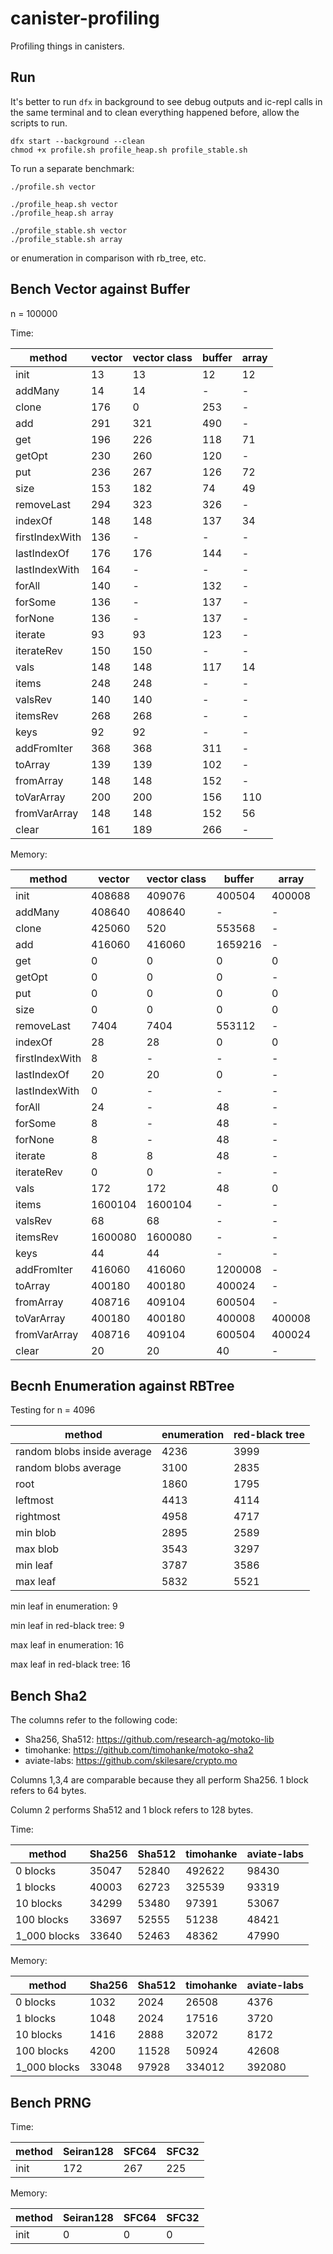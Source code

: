 # canister-profiling

Profiling things in canisters.

## Run

It's better to run `dfx` in background to see debug outputs and ic-repl calls in the same terminal and to clean everything happened before, allow the scripts to run.
```
dfx start --background --clean
chmod +x profile.sh profile_heap.sh profile_stable.sh
```
To run a separate benchmark:
```
./profile.sh vector
```
```
./profile_heap.sh vector
./profile_heap.sh array
```
```
./profile_stable.sh vector
./profile_stable.sh array
```
or enumeration in comparison with rb_tree, etc.

## Bench Vector against Buffer

n = 100000

Time:

|method|vector|vector class|buffer|array|
|---|---|---|---|---|
|init|13|13|12|12|
|addMany|14|14|-|-|
|clone|176|0|253|-|
|add|291|321|490|-|
|get|196|226|118|71|
|getOpt|230|260|120|-|
|put|236|267|126|72|
|size|153|182|74|49|
|removeLast|294|323|326|-|
|indexOf|148|148|137|34|
|firstIndexWith|136|-|-|-|
|lastIndexOf|176|176|144|-|
|lastIndexWith|164|-|-|-|
|forAll|140|-|132|-|
|forSome|136|-|137|-|
|forNone|136|-|137|-|
|iterate|93|93|123|-|
|iterateRev|150|150|-|-|
|vals|148|148|117|14|
|items|248|248|-|-|
|valsRev|140|140|-|-|
|itemsRev|268|268|-|-|
|keys|92|92|-|-|
|addFromIter|368|368|311|-|
|toArray|139|139|102|-|
|fromArray|148|148|152|-|
|toVarArray|200|200|156|110|
|fromVarArray|148|148|152|56|
|clear|161|189|266|-|

Memory:

|method|vector|vector class|buffer|array|
|---|---|---|---|---|
|init|408688|409076|400504|400008|
|addMany|408640|408640|-|-|
|clone|425060|520|553568|-|
|add|416060|416060|1659216|-|
|get|0|0|0|0|
|getOpt|0|0|0|-|
|put|0|0|0|0|
|size|0|0|0|0|
|removeLast|7404|7404|553112|-|
|indexOf|28|28|0|0|
|firstIndexWith|8|-|-|-|
|lastIndexOf|20|20|0|-|
|lastIndexWith|0|-|-|-|
|forAll|24|-|48|-|
|forSome|8|-|48|-|
|forNone|8|-|48|-|
|iterate|8|8|48|-|
|iterateRev|0|0|-|-|
|vals|172|172|48|0|
|items|1600104|1600104|-|-|
|valsRev|68|68|-|-|
|itemsRev|1600080|1600080|-|-|
|keys|44|44|-|-|
|addFromIter|416060|416060|1200008|-|
|toArray|400180|400180|400024|-|
|fromArray|408716|409104|600504|-|
|toVarArray|400180|400180|400008|400008|
|fromVarArray|408716|409104|600504|400024|
|clear|20|20|40|-|

## Becnh Enumeration against RBTree

Testing for n = 4096

|method|enumeration|red-black tree|
|---|---|---|
|random blobs inside average|4236|3999|
|random blobs average|3100|2835|
|root|1860|1795|
|leftmost|4413|4114|
|rightmost|4958|4717|
|min blob|2895|2589|
|max blob|3543|3297|
|min leaf|3787|3586|
|max leaf|5832|5521|

min leaf in enumeration: 9

min leaf in red-black tree: 9

max leaf in enumeration: 16

max leaf in red-black tree: 16

## Bench Sha2

The columns refer to the following code:

* Sha256, Sha512: https://github.com/research-ag/motoko-lib
* timohanke: https://github.com/timohanke/motoko-sha2
* aviate-labs: https://github.com/skilesare/crypto.mo

Columns 1,3,4 are comparable because they all perform Sha256. 1 block refers to 64 bytes.

Column 2 performs Sha512 and 1 block refers to 128 bytes.

Time:

|method|Sha256|Sha512|timohanke|aviate-labs|
|---|---|---|---|---|
|0 blocks|35047|52840|492622|98430|
|1 blocks|40003|62723|325539|93319|
|10 blocks|34299|53480|97391|53067|
|100 blocks|33697|52555|51238|48421|
|1_000 blocks|33640|52463|48362|47990|

Memory:

|method|Sha256|Sha512|timohanke|aviate-labs|
|---|---|---|---|---|
|0 blocks|1032|2024|26508|4376|
|1 blocks|1048|2024|17516|3720|
|10 blocks|1416|2888|32072|8172|
|100 blocks|4200|11528|50924|42608|
|1_000 blocks|33048|97928|334012|392080|

## Bench PRNG

Time:

|method|Seiran128|SFC64|SFC32|
|---|---|---|---|
|init|172|267|225|

Memory:

|method|Seiran128|SFC64|SFC32|
|---|---|---|---|
|init|0|0|0|
